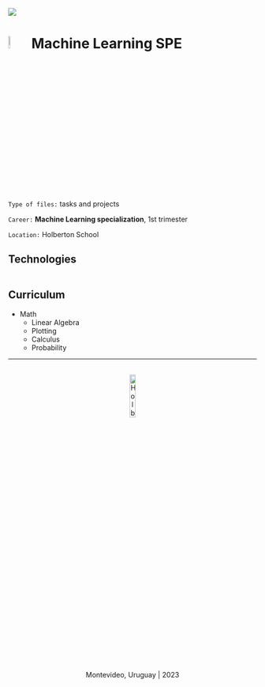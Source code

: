 <img src="https://cutewallpaper.org/26/best-linkedin-wallpaper/583228400.jpg" align="center"></img>

# <img src="https://holberton.anahuac.mx/wp-content/uploads/ddd-1024x1024.png" width= 8%> **Machine Learning SPE**

`Type of files:` tasks and projects

`Career:` **Machine Learning specialization**, 1st trimester

`Location:` Holberton School

## Technologies
<div align="center">
    <img scr="https://i.pinimg.com/originals/95/91/ed/9591ed82caa8d20c30db96cb7298d3a9.png" width=4%></img>
</div>

## Curriculum
- Math
    - Linear Algebra
    - Plotting
    - Calculus
    - Probability

<hr><br>
<div align="center">
    <img src="https://apply.holbertonschool.com/holberton-logo.png" alt="Holberton logo" width=15%></img>
</div>

<p align="center">Montevideo, Uruguay | 2023</p>
